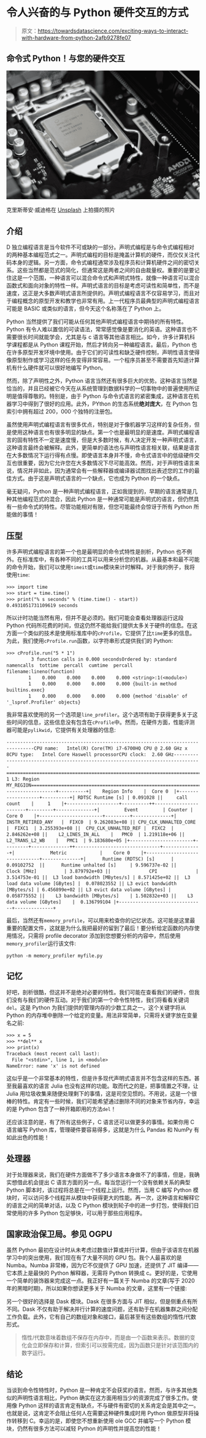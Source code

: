 # 令人兴奋的与 Python 硬件交互的方式

> 原文：<https://towardsdatascience.com/exciting-ways-to-interact-with-hardware-from-python-2afb9278fe07>

## 命令式 Python！与您的硬件交互

![](img/894c63bc9cda77052f904161116e2b6d.png)

克里斯蒂安·威迪格在 [Unsplash](https://unsplash.com?utm_source=medium&utm_medium=referral) 上拍摄的照片

## 介绍

D 独立编程语言是当今软件不可或缺的一部分。声明式编程是与命令式编程相对的两种基本编程范式之一。声明式编程的目标是掩盖计算机的硬件，而仅仅关注代码本身的逻辑。另一方面，命令式编程通常涉及程序员和计算机硬件之间的密切关系。这些当然都是范式的简化，但通常这是两者之间的自由裁量权。重要的是要记住这是一个范围，一种语言可以混合命令式和声明式特性，就像一种语言可以混合函数式和面向对象的特性一样。声明式语言的目标是考虑可读性和简单性，而不是速度，这正是大多数声明式语言所提供的。声明式编程语言不仅容易学习，而且对于编程概念的原型开发和教学也非常有用。上一代程序员最典型的声明式编程语言可能是 BASIC 或类似的语言，但今天这个名称落在了 Python 上。

Python 当然提供了我们可能从任何其他声明式编程语言中期待的所有特性。Python 有令人难以置信的可读语法，常常感觉像是要消化的英语。这种语言也不需要很长时间就能学会，尤其是与 c 语言等其他语言相比。如今，许多计算机科学课程都是从 Python 课程开始，然后才转向另一种编程语言。最后，Python 也在许多原型开发环境中使用。由于它们的可读性和缺乏硬件控制，声明性语言使得像原型制作或学习这样的任务变得非常容易。一个程序员甚至不需要首先知道计算机有什么硬件就可以很好地编写 Python。

然而，除了声明性之外，Python 语言当然还有很多巨大的优势。这种语言当然是恰当的，并且已经被它今天在从系统管理到数据科学的一切事物中的普遍使用所证明是值得尊敬的。特别是，由于 Python 与命令式语言的紧密集成，这种语言在机器学习中得到了很好的应用。此外，PYthon 的生态系统**绝对庞大**，在 Python 包索引中拥有超过 200，000 个独特的注册包。

虽然使用声明式编程语言有很多优点，特别是对于像机器学习这样的复杂任务，但是使用这种语言也有很多明显的缺点。第一个也是最明显的是速度。声明式编程语言的固有特性不一定是速度慢，但是大多数时候，有人决定开发一种声明式语言，这种语言最终会被解释。此外，更简单的语法也与声明性语言相关联，结果是语言在大多数情况下运行得有点慢。即使语言本身并不慢，命令式语言中的低级硬件交互也很重要，因为它允许您在大多数情况下尽可能高效。然而，对于声明性语言来说，情况并非如此，因为通常会有一些解释器或编译器试图找出表述您的工作的最佳方式。由于这是声明式语言的一个缺点，它也成为 Python 的一个缺点。

毫无疑问，Python 是一种声明式编程语言，正如我提到的，早期的语言通常是几种其他编程范式的混合，因此 Python 是一种通常可能是声明式的语言，但仍然具有一些命令式的特性。尽管功能相对有限，但您可能最终会惊讶于所有 Python 所能做的事情！

## 压型

许多声明式编程语言的第一个也是最明显的命令式特性是剖析，Python 也不例外。在标准库中，有各种不同的工具可以用来分析您的机器。从最基本和最不可能的命令开始，我们可以使用`timeit`或`time`模块来计时解释。对于我的例子，我将使用`time`:

```
>>> import time
>>> start = time.time()
>>> print("% s seconds" % (time.time() - start))
0.4931051731109619 seconds
```

所以计时功能当然有用，但并不是必须的。我们可能会查看处理器运行这段 Python 代码所花费的时间，但这仍然不能给我们提供太多关于硬件的信息。在这方面一个类似的技术是使用标准库中的`cProfile`，它提供了比`time`更多的信息。为此，我们使用`cProfile.run`函数，以字符串形式提供我们的 Python:

```
>>> cProfile.run("5 * 1")
         3 function calls in 0.000 secondsOrdered by: standard namencalls  tottime  percall  cumtime  percall filename:lineno(function)
        1    0.000    0.000    0.000    0.000 <string>:1(<module>)
        1    0.000    0.000    0.000    0.000 {built-in method builtins.exec}
        1    0.000    0.000    0.000    0.000 {method 'disable' of '_lsprof.Profiler' objects}
```

我非常喜欢使用的另一个选项是`line_profiler`。这个选项有助于获得更多关于这些时间的信息，这些信息没有包含在`cProfile`中。然而，在硬件方面，性能评测器可能是`pylikwid`，它提供有关处理器的信息:

```
--------------------------------------------------------------------------------CPU name:   Intel(R) Core(TM) i7-6700HQ CPU @ 2.60 GHz x 8CPU type:   Intel Core Haswell processorCPU clock:  2.60 GHz--------------------------------------------------------------------------------================================================================================Group 1 L3: Region MY_REGION================================================================================+-------------------+----------+|    Region Info    |  Core 0  |+-------------------+----------+| RDTSC Runtime [s] | 0.091028 ||     call count    |     1    |+-------------------+----------++-----------------------+---------+--------------+|         Event         | Counter |    Core 0    |+-----------------------+---------+--------------+|   INSTR_RETIRED_ANY   |  FIXC0  | 9.262083e+08 || CPU_CLK_UNHALTED_CORE |  FIXC1  | 3.255393e+08 ||  CPU_CLK_UNHALTED_REF |  FIXC2  | 2.846262e+08 ||    L2_LINES_IN_ALL    |   PMC0  | 1.219118e+06 ||     L2_TRANS_L2_WB    |   PMC1  | 9.183680e+05 |+-----------------------+---------+--------------++-------------------------------+--------------+|             Metric            |    Core 0    |+-------------------------------+--------------+|      Runtime (RDTSC) [s]      |  0.09102752  ||      Runtime unhalted [s]     | 9.596737e-02 ||          Clock [MHz]          | 3.879792e+03 ||              CPI              | 3.514753e-01 ||  L3 load bandwidth [MBytes/s] | 8.571425e+02 ||  L3 load data volume [GBytes] |  0.078023552 || L3 evict bandwidth [MBytes/s] | 6.456899e+02 || L3 evict data volume [GBytes] |  0.058775552 ||    L3 bandwidth [MBytes/s]    | 1.502832e+03 ||    L3 data volume [GBytes]    |  0.136799104 |+-------------------------------+--------------+
```

最后，当然还有`memory_profile`，可以用来检查你的记忆状态。这可能是这里最重要的配置文件，这就是为什么我把最好的留到了最后！要分析给定函数的内存使用情况，只需将 profile decorator 添加到您想要分析的内容中，然后使用`memory_profiler`运行该文件:

```
python -m memory_profiler myfile.py
```

## 记忆

好吧，剖析很酷，但这并不是绝对必要的特性。我们可能在查看我们的硬件，但我们没有与我们的硬件互动。对于我们的第一个命令性特性，我们将看看关键词`del`。这是 Python 为我们提供的管理内存的少数工具之一。这个关键字将从 Python 的内存堆中删除一个给定的变量。用法非常简单，只需将关键字放在变量名之前:

```
>>> x = 5
>>> **del** x
>>> print(x)
Traceback (most recent call last):
  File "<stdin>", line 1, in <module>
NameError: name 'x' is not defined
```

这似乎是一个非常基本的特性，但是许多现代声明式语言并不包含这样的东西。甚至我最喜欢的语言 Julia 也没有这样的功能。取而代之的是，把事情置之不理，让 Julia 用垃圾收集来随便处理剩下的事情，这是司空见惯的。不用说，这是一个很棒的特性。肯定有一些时候，我们可能希望通过删除不同的对象来节省内存，幸运的是 Python 包含了一种开箱即用的方法`del`！

还应该注意的是，有了所有这些例子，C 语言还可以做更多的事情。如果你用 C 语言编写 Python 库，管理硬件要容易得多，这就是为什么 Pandas 和 NumPy 有如此出色的性能！

## 处理器

对于处理器来说，我们在硬件方面做不了多少语言本身做不了的事情，但是，我确实想借此机会提出 C 语言方面的另一点。每当您运行一个没有依赖关系的典型 Python 脚本时，该过程将总是在一个线程上运行。然而，当用 C 编写 Python 模块时，可以访问多个线程并从模块中获得更大的性能。再一次，这种语言和解释它的语言之间的简单对话，以及 C Python 模块到轮子中的进一步打包，使得我们日常使用的许多 Python 包足够快，可以用于那些应用程序。

## 国家政治保卫局。参见 OGPU

虽然 Python 最初在设计时从未考虑过数值计算或并行计算，但由于该语言在机器学习中的突出使用，我们现在有了大量不同的 GPU 包。我个人最喜欢的是 Numba。Numba 非常棒，因为它不仅提供了 GPU 加速，还提供了 JIT 编译——它本质上是最快的 Python 解释器，无需将 Python 转换成 c。更好的是，它使用一个简单的装饰器来完成这一点。我正好有一篇关于 Numba 的文章(写于 2020 年的黑暗时期)，所以如果你想读更多关于 Numba 的文章，这里有一个链接:

</numba-jit-compilation-but-for-python-373fc2f848d6>  

另一个很好的选择是 Dask 模块。Dask 在很多方面与 JIT 相似，但是侧重点有所不同。Dask 不仅有助于解决并行计算的速度问题，还有助于在机器集群之间分配工作负载。此外，它有自己的数组对象和接口，最后甚至有这些数组的惰性/代数形式。

> 惰性/代数意味着数组不保存在内存中，而是由一个函数来表示。数据的变化会立即保存和计算，但索引可以按需完成，因为函数只是针对该范围内的数字运行。

## 结论

当谈到命令性特性时，Python 是一种肯定不会获奖的语言。然而，与许多其他类似的声明性语言相比，Python 确实在这方面用相当少的资源完成了很多工作。使用像 Python 这样的语言肯定有缺点，不与硬件有密切的关系肯定会是其中之一。也就是说，这肯定不会阻止任何人在需要这种硬件集成时用 Python 做原型并将操作转移到 C。幸运的是，即使您不想重新使用 ole GCC 并编写一个 Python 模块，仍然有很多方法可以减轻 Python 的声明性并提高您的性能！